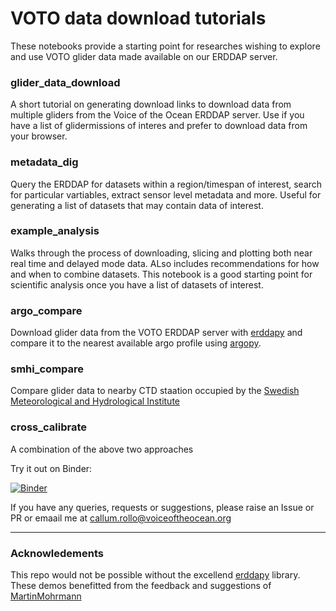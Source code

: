 # VOTO data download tutorials

These notebooks provide a starting point for researches wishing to explore and use VOTO glider data made available on our ERDDAP server.

### glider_data_download

A short tutorial on generating download links to download data from multiple gliders from the Voice of the Ocean ERDDAP server. Use if you have a list of glidermissions of interes and prefer to download data from your browser.

### metadata_dig

Query the ERDDAP for datasets within a region/timespan of interest, search for particular vartiables, extract sensor level metadata and more. Useful for generating a list of datasets that may contain data of interest.

### example_analysis

Walks through the process of downloading, slicing and plotting both near real time and delayed mode data. ALso includes recommendations for how and when to combine datasets. This notebook is a good starting point for scientific analysis once you have a list of datasets of interest.

### argo_compare

Download glider data from the VOTO ERDDAP server with [erddapy](https://github.com/ioos/erddapy) and compare it to the nearest available argo profile using [argopy](https://github.com/euroargodev/argopy).

### smhi_compare

Compare glider data to nearby CTD staation occupied by the [Swedish Meteorological and Hydrological Institute](https://www.smhi.se)

### cross_calibrate

A combination of the above two approaches

Try it out on Binder:

[![Binder](https://mybinder.org/badge_logo.svg)](https://mybinder.org/v2/gh/voto-ocean-knowledge/download_glider_data/HEAD?)

If you have any queries, requests or suggestions, please raise an Issue or PR or emaail me at callum.rollo@voiceoftheocean.org


------------------------------

### Acknowledements

This repo would not be possible without the excellend [erddapy](https://github.com/ioos/erddapy) library. These demos benefitted from the feedback and suggestions of [MartinMohrmann](https://github.com/MartinMohrmann)
